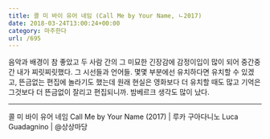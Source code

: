 ```yaml
---
title: 콜 미 바이 유어 네임 (Call Me by Your Name, ㄴ2017)
date: 2018-03-24T13:00:24+00:00
category: 마주한다
url: /695
---
```


음악과 배경이 참 좋았고 두 사람 간의 그 미묘한 긴장감에 감정이입이 많이 되어 중간중간 내가 찌릿찌릿했다. 그 시선들과 언어들. 몇몇 부분에선 유치하다면 유치할 수 있겠고, 뜬금없는 편집에 놀라기도 했는데 원래 현실은 영화보다 더 유치할 때도 많고 기억은 그것보다 더 뜬금없이 잘리고 편집되니까. 밤베르크 생각도 많이 났다.

---

콜 미 바이 유어 네임 Call Me by Your Name (2017) | 루카 구아다니노 Luca Guadagnino | @상상마당
